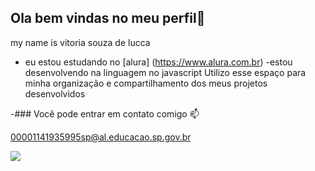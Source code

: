 ## Ola bem vindas no meu perfil💝

my name is vitoria souza de lucca
- eu estou estudando no [alura] (https://www.alura.com.br)
  -estou desenvolvendo na linguagem no javascript
   Utilizo esse espaço para minha organização e compartilhamento dos meus projetos desenvolvidos
  
-### Você pode entrar em contato comigo 📫

00001141935995sp@al.educacao.sp.gov.br


![](https://media1.tenor.com/m/wrpQyKLa6WMAAAAC/hamstii-bi-eye-hamster.gif
  )
  
